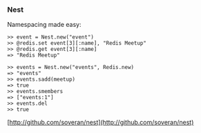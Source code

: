 ### Nest

Namespacing made easy:

    >> event = Nest.new("event")
    >> @redis.set event[3][:name], "Redis Meetup"
    >> @redis.get event[3][:name]
    => "Redis Meetup"

    >> events = Nest.new("events", Redis.new)
    => "events"
    >> events.sadd(meetup)
    => true
    >> events.smembers
    => ["events:1"]
    >> events.del
    >> true
    
[http://github.com/soveran/nest](http://github.com/soveran/nest)
